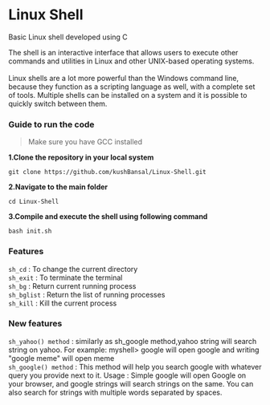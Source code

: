 # Linux Shell
Basic Linux shell developed using C

The shell is an interactive interface that allows users to execute other commands and utilities in Linux and other UNIX-based operating systems.<br/><br/>
Linux shells are a lot more powerful than the Windows command line, because they function as a scripting language as well, with a complete set of tools. Multiple shells can be installed on a system and it is possible to quickly switch between them. <br/>


### Guide to run the code

> Make sure you have GCC installed

**1.Clone the repository in your local system**
```
git clone https://github.com/kushBansal/Linux-Shell.git
```

**2.Navigate to the main folder**
```
cd Linux-Shell
```

**3.Compile and execute the shell using following command**
```
bash init.sh
```
### Features
`sh_cd` : To change the current directory<br/>
`sh_exit` : To terminate the terminal <br>
`sh_bg` : Return current running process<br>
`sh_bglist` : Return the list of running processes <br>
`sh_kill` : Kill the current process<br> 

### New features
`sh_yahoo() method` : similarly as sh_google method,yahoo string will search string on yahoo. For example: myshell> google will open google and writing "google meme" will open meme<br/>
`sh_google() method` : This method will help you search google with whatever query you provide next to it. Usage : Simple google will open Google on your browser, and google strings will search strings on the same. You can also search for strings with multiple words separated by spaces.<br/>
